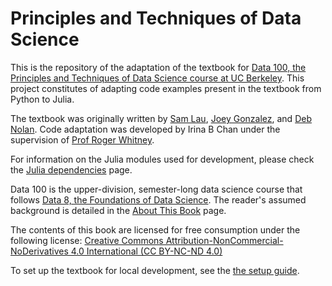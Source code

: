 # Principles and Techniques of Data Science

This is the repository of the adaptation of the textbook for [Data 100, the Principles and Techniques of Data Science course at UC Berkeley][ds100]. This project constitutes of adapting code examples present in the textbook from Python to Julia.

The textbook was originally written by [Sam Lau][sam], [Joey Gonzalez][joey], and [Deb Nolan][deb]. Code adaptation was developed by Irina B Chan under the supervision of [Prof Roger Whitney][whitney].

For information on the Julia modules used for development, please check the [Julia dependencies][julia_dependencies] page.

Data 100 is the upper-division, semester-long data science course that follows
[Data 8, the Foundations of Data Science][data8]. The reader's assumed
background is detailed in the [About This Book][about] page.

The contents of this book are licensed for free consumption under the following license:
[Creative Commons Attribution-NonCommercial-NoDerivatives 4.0 International (CC BY-NC-ND 4.0)](https://creativecommons.org/licenses/by-nc-nd/4.0/)

To set up the textbook for local development, see the [the setup guide][setup].

[julia_dependencies]: https://github.com/irinabchan/textbook/blob/master/julia_dependencies.md
[whitney]: http://www.eli.sdsu.edu/index.html
[sam]: http://www.samlau.me/
[joey]: https://people.eecs.berkeley.edu/~jegonzal/
[deb]: https://www.stat.berkeley.edu/~nolan/
[data8]: http://data8.org/
[ds100]: http://www.ds100.org/
[setup]: https://github.com/irinabchan/textbook/blob/master/SETUP.md
[about]: /about_this_book
